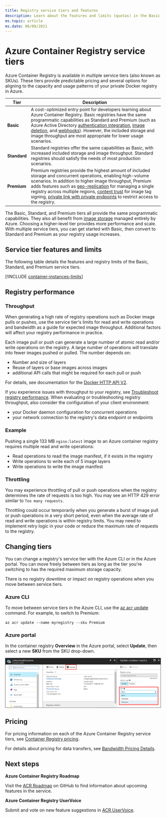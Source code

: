 ```yaml
---
title: Registry service tiers and features
description: Learn about the features and limits (quotas) in the Basic, Standard, and Premium service tiers (SKUs) of Azure Container Registry.
ms.topic: article
ms.date: 06/09/2021
---
```


# Azure Container Registry service tiers

Azure Container Registry is available in multiple service tiers (also known as SKUs). These tiers provide predictable pricing and several options for aligning to the capacity and usage patterns of your private Docker registry in Azure.

| Tier | Description |
| --- | ----------- |
| **Basic** | A cost-optimized entry point for developers learning about Azure Container Registry. Basic registries have the same programmatic capabilities as Standard and Premium (such as Azure Active Directory [authentication integration](container-registry-authentication.md#individual-login-with-azure-ad), [image deletion][container-registry-delete], and [webhooks][container-registry-webhook]). However, the included storage and image throughput are most appropriate for lower usage scenarios. |
| **Standard** | Standard registries offer the same capabilities as Basic, with increased included storage and image throughput. Standard registries should satisfy the needs of most production scenarios. |
| **Premium** | Premium registries provide the highest amount of included storage and concurrent operations, enabling high-volume scenarios. In addition to higher image throughput, Premium adds features such as [geo-replication][container-registry-geo-replication] for managing a single registry across multiple regions, [content trust](container-registry-content-trust.md) for image tag signing, [private link with private endpoints](container-registry-private-link.md) to restrict access to the registry. |

The Basic, Standard, and Premium tiers all provide the same programmatic capabilities. They also all benefit from [image storage][container-registry-storage] managed entirely by Azure. Choosing a higher-level tier provides more performance and scale. With multiple service tiers, you can get started with Basic, then convert to Standard and Premium as your registry usage increases.

## Service tier features and limits

The following table details the features and registry limits of the Basic, Standard, and Premium service tiers.

[!INCLUDE [container-instances-limits](../../includes/container-registry-limits.md)]

## Registry performance

### Throughput 

When generating a high rate of registry operations such as Docker image pulls or pushes, use the service tier's limits for read and write operations and bandwidth as a guide for expected image throughput. Additional factors will affect your registry performance in practice.

Each image pull or push can generate a large number of atomic read and/or write operations on the registry. A large number of operations will translate into fewer images pushed or pulled. The number depends on:

* Number and size of layers
* Reuse of layers or base images across images
* additional API calls that might be required for each pull or push

For details, see documentation for the [Docker HTTP API V2](https://docs.docker.com/registry/spec/api/).

If you experience issues with throughput to your registry, see [Troubleshoot registry performance](container-registry-troubleshoot-performance.md). When evaluating or troubleshooting registry throughput, also consider the configuration of your client environment:

* your Docker daemon configuration for concurrent operations
* your network connection to the registry's data endpoint or endpoints

### Example

Pushing a single 133 MB `nginx:latest` image to an Azure container registry requires multiple read and write operations: 

* Read operations to read the image manifest, if it exists in the registry
* Write operations to write each of 5 image layers
* Write operations to write the image manifest

### Throttling

You may experience throttling of pull or push operations when the registry determines the rate of requests is too high. You may see an HTTP 429 error similar to `Too many requests`.

Throttling could occur temporarily when you generate a burst of image pull or push operations in a very short period, even when the average rate of read and write operations is within registry limits. You may need to implement retry logic in your code or reduce the maximum rate of requests to the registry.

## Changing tiers

You can change a registry's service tier with the Azure CLI or in the Azure portal. You can move freely between tiers as long as the tier you're switching to has the required maximum storage capacity. 

There is no registry downtime or impact on registry operations when you move between service tiers.

### Azure CLI

To move between service tiers in the Azure CLI, use the [az acr update][az-acr-update] command. For example, to switch to Premium:

```azurecli
az acr update --name myregistry --sku Premium
```

### Azure portal

In the container registry **Overview** in the Azure portal, select **Update**, then select a new **SKU** from the SKU drop-down.

![Update container registry SKU in Azure portal][update-registry-sku]

## Pricing

For pricing information on each of the Azure Container Registry service tiers, see [Container Registry pricing][container-registry-pricing].

For details about pricing for data transfers, see [Bandwidth Pricing Details](https://azure.microsoft.com/pricing/details/bandwidth/). 

## Next steps

**Azure Container Registry Roadmap**

Visit the [ACR Roadmap][acr-roadmap] on GitHub to find information about upcoming features in the service.

**Azure Container Registry UserVoice**

Submit and vote on new feature suggestions in [ACR UserVoice][container-registry-uservoice].

<!-- IMAGES -->
[update-registry-sku]: ./media/container-registry-skus/update-registry-sku.png

<!-- LINKS - External -->
[acr-roadmap]: https://aka.ms/acr/roadmap
[container-registry-pricing]: https://azure.microsoft.com/pricing/details/container-registry/
[container-registry-uservoice]: https://feedback.azure.com/forums/903958-azure-container-registry

<!-- LINKS - Internal -->
[az-acr-update]: /cli/azure/acr#az_acr_update
[container-registry-geo-replication]: container-registry-geo-replication.md
[container-registry-storage]: container-registry-storage.md
[container-registry-delete]: container-registry-delete.md
[container-registry-webhook]: container-registry-webhook.md